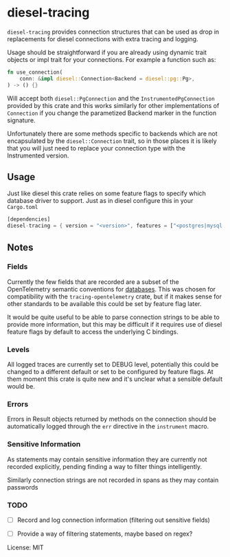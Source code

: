 # diesel-tracing

`diesel-tracing` provides connection structures that can be used as drop in
replacements for diesel connections with extra tracing and logging.

Usage should be straightforward if you are already using dynamic trait objects
or impl trait for your connections. For example a function such as:

```rust
fn use_connection(
    conn: &impl diesel::Connection<Backend = diesel::pg::Pg>,
) -> () {}
```

Will accept both `diesel::PgConnection` and the `InstrumentedPgConnection`
provided by this crate and this works similarly for other implementations
of `Connection` if you change the parametized Backend marker in the
function signature.

Unfortunately there are some methods specific to backends which are not
encapsulated by the `diesel::Connection` trait, so in those places it is
likely that you will just need to replace your connection type with the
Instrumented version.

## Usage

Just like diesel this crate relies on some feature flags to specify which
database driver to support. Just as in diesel configure this in your
`Cargo.toml`

```rust
[dependencies]
diesel-tracing = { version = "<version>", features = ["<postgres|mysql|sqlite>"] }
```

## Notes

### Fields

Currently the few fields that are recorded are a subset of the OpenTelemetry
semantic conventions for [databases](https://github.com/open-telemetry/opentelemetry-specification/blob/master/specification/trace/semantic_conventions/database.md).
This was chosen for compatibility with the `tracing-opentelemetry` crate, but
if it makes sense for other standards to be available this could be set by
feature flag later.

It would be quite useful to be able to parse connection strings to be able
to provide more information, but this may be difficult if it requires use of
diesel feature flags by default to access the underlying C bindings.

### Levels

All logged traces are currently set to DEBUG level, potentially this could be
changed to a different default or set to be configured by feature flags. At
them moment this crate is quite new and it's unclear what a sensible default
would be.

### Errors

Errors in Result objects returned by methods on the connection should be
automatically logged through the `err` directive in the `instrument` macro.

### Sensitive Information

As statements may contain sensitive information they are currently not recorded
explicitly, pending finding a way to filter things intelligently.

Similarly connection strings are not recorded in spans as they may contain
passwords

### TODO

- [ ] Record and log connection information (filtering out sensitive fields)
- [ ] Provide a way of filtering statements, maybe based on regex?


License: MIT
